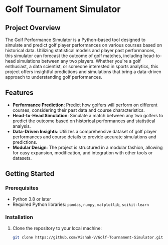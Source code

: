 # Golf Tournament Simulator

## Project Overview

The Golf Performance Simulator is a Python-based tool designed to simulate and predict golf player performances on various courses based on historical data. Utilizing statistical models and player past performances, this simulator can forecast the outcome of golf matches, including head-to-head simulations between any two players. Whether you're a golf enthusiast, a data scientist, or someone interested in sports analytics, this project offers insightful predictions and simulations that bring a data-driven approach to understanding golf performances.

## Features

- **Performance Prediction**: Predict how golfers will perform on different courses, considering their past data and course characteristics.
- **Head-to-Head Simulation**: Simulate a match between any two golfers to predict the outcome based on historical performances and statistical analysis.
- **Data-Driven Insights**: Utilizes a comprehensive dataset of golf player performances and course details to provide accurate simulations and predictions.
- **Modular Design**: The project is structured in a modular fashion, allowing for easy expansion, modification, and integration with other tools or datasets.

## Getting Started

### Prerequisites

- Python 3.8 or later
- Required Python libraries: `pandas`, `numpy`, `matplotlib`, `scikit-learn`

### Installation

1. Clone the repository to your local machine:

   ```bash
   git clone https://github.com/Vishak-V/Golf-Tournament-Simulator.git
